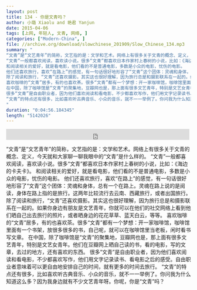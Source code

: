 ```yaml
---
layout: post
title: 134 - 你是文青吗？
author: 小璐 Xiaolu and 艳君 Yanjun
date: 2015-04-06
tags: [上网, 年轻人, 文青, 网络, ]
categories: ["Modern-China", ]
file: //archive.org/download/slowchinese_201909/Slow_Chinese_134.mp3
summary: "
“文青”是“文艺青年”的简称，文艺指的是：文学和艺术。网络上有很多关于文青的概念、定义，今天就和大家聊一聊我眼中的“文青”是什么样的。
“文青”一般都喜欢阅读，喜欢读小说。很多“文青”都喜欢日本作家村上春树的小说，比如：《海边的卡夫卡》。
和阅读相关的爱好，就是看电影，他们看的不是普通电影，多数是小众的电影，忧伤的电影。
他们还喜欢旅行，喜欢“在路上”的感觉，有一句话很好地形容了“文青”这个团体：灵魂和身体，总有一个在路上。灵魂在路上说的是阅读，身体在路上指的是旅行。这两年比较流行去云南、西藏旅行，或者出国旅行。
除了阅读和旅行，“文青”还喜欢摄影。其实这也很好理解，因为旅行总是和摄影联系在一起的。如果你身边有朋友是文艺青年，你就可以在他们的社交网络上看到他们晒自己出去旅行的照片，或者晒身边的花花草草、蓝天白云，等等。
喜欢咖啡的“文青”居多，有的也喜欢茶。很多“文青”都有一个梦想：开一家咖啡馆，咖啡馆里面有一个书架，放很多很多的书，自己呢，就可以在咖啡馆里当老板，闲时看书写文章。
在中国，除了咖啡馆是“文青”的聚集地，豆瓣网也是，那上面有很多文艺青年，特别是文艺女青年。他们在豆瓣网上晒自己读的书，看的电影，写的文章，去过的地方，还有喜欢的东西。
很多“文青”是自由职业者，因为他们喜欢阅读和看电影，不少都喜欢写作，他们用文字记录读书、看电影之后的感受。自由职业者意味着可以更自由地安排自己的时间，就有更多的时间去旅行。
“文青”的特点还有很多，比如喜欢听古典音乐、小众的音乐，就不一一举例了。你问我为什么知道这么多？因为我身边就有不少文艺青年呀。你呢，你是“文青”吗？
"
duration: "0:04:56.184345"
length: "5142026"
---
```


<iframe src="https://archive.org/embed/slowchinese_201909/Slow_Chinese_134.mp3" width="500" height="30" frameborder="0" webkitallowfullscreen="true" mozallowfullscreen="true" allowfullscreen></iframe>

“文青”是“文艺青年”的简称，文艺指的是：文学和艺术。网络上有很多关于文青的概念、定义，今天就和大家聊一聊我眼中的“文青”是什么样的。
“文青”一般都喜欢阅读，喜欢读小说。很多“文青”都喜欢日本作家村上春树的小说，比如：《海边的卡夫卡》。
和阅读相关的爱好，就是看电影，他们看的不是普通电影，多数是小众的电影，忧伤的电影。
他们还喜欢旅行，喜欢“在路上”的感觉，有一句话很好地形容了“文青”这个团体：灵魂和身体，总有一个在路上。灵魂在路上说的是阅读，身体在路上指的是旅行。这两年比较流行去云南、西藏旅行，或者出国旅行。
除了阅读和旅行，“文青”还喜欢摄影。其实这也很好理解，因为旅行总是和摄影联系在一起的。如果你身边有朋友是文艺青年，你就可以在他们的社交网络上看到他们晒自己出去旅行的照片，或者晒身边的花花草草、蓝天白云，等等。
喜欢咖啡的“文青”居多，有的也喜欢茶。很多“文青”都有一个梦想：开一家咖啡馆，咖啡馆里面有一个书架，放很多很多的书，自己呢，就可以在咖啡馆里当老板，闲时看书写文章。
在中国，除了咖啡馆是“文青”的聚集地，豆瓣网也是，那上面有很多文艺青年，特别是文艺女青年。他们在豆瓣网上晒自己读的书，看的电影，写的文章，去过的地方，还有喜欢的东西。
很多“文青”是自由职业者，因为他们喜欢阅读和看电影，不少都喜欢写作，他们用文字记录读书、看电影之后的感受。自由职业者意味着可以更自由地安排自己的时间，就有更多的时间去旅行。
“文青”的特点还有很多，比如喜欢听古典音乐、小众的音乐，就不一一举例了。你问我为什么知道这么多？因为我身边就有不少文艺青年呀。你呢，你是“文青”吗？
